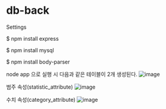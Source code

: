# db-back

Settings

$ npm install express

$ npm install mysql

$ npm install body-parser

node app 으로 실행 시 다음과 같은 테이블이 2개 생성된다.
![image](https://user-images.githubusercontent.com/51961041/207076870-232daaa2-56f4-4b1b-9732-59c6b03f40b0.png)

범주 속성(statistic_attribute)
![image](https://user-images.githubusercontent.com/51961041/207077257-9174aae2-36f2-490b-8789-3e91cc67fd3a.png)

수치 속성(category_attribute)
![image](https://user-images.githubusercontent.com/51961041/207077405-4f338b45-1ecd-4bff-840b-86138a8e35ca.png)

